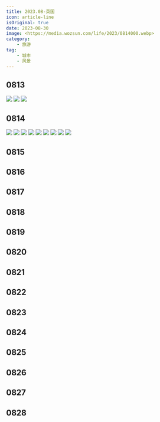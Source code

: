 ```yaml
---
title: 2023.08-英国
icon: article-line
isOriginal: true
date: 2023-08-30
image: <https://media.wozsun.com/life/2023/0814000.webp>
category:
    - 旅游
tag:
    - 城市
    - 风景
---
```

## 0813

<div class=image-preview>
    <img src="https://media.wozsun.com/life/2023/0813001.webp"/>
    <img src="https://media.wozsun.com/life/2023/0813002.webp"/>
    <img src="https://media.wozsun.com/life/2023/0813003.webp"/>
</div>

## 0814

<div class=image-preview>
    <img src="https://media.wozsun.com/life/2023/0814001.webp"/>
    <img src="https://media.wozsun.com/life/2023/0814005.webp"/>
    <img src="https://media.wozsun.com/life/2023/0814003.webp"/>
    <img src="https://media.wozsun.com/life/2023/0814004.webp"/>
    <img src="https://media.wozsun.com/life/2023/0814002.webp"/>
    <img src="https://media.wozsun.com/life/2023/0814006.webp"/>
    <img src="https://media.wozsun.com/life/2023/0814007.webp"/>
    <img src="https://media.wozsun.com/life/2023/0814008.webp"/>
    <img src="https://media.wozsun.com/life/2023/0814009.webp"/>
</div>

## 0815

<div class=image-preview>

</div>

## 0816

<div class=image-preview>

</div>

## 0817

<div class=image-preview>

</div>

## 0818

<div class=image-preview>

</div>

## 0819

<div class=image-preview>

</div>

## 0820

<div class=image-preview>

</div>

## 0821

<div class=image-preview>

</div>

## 0822

<div class=image-preview>

</div>

## 0823

<div class=image-preview>

</div>

## 0824

<div class=image-preview>

</div>

## 0825

<div class=image-preview>

</div>

## 0826

<div class=image-preview>

</div>

## 0827

<div class=image-preview>

</div>

## 0828

<div class=image-preview>

</div>
